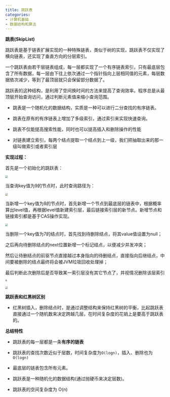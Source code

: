 ```yaml
---
title: 跳跃表
categories: 
- 计算机基础
- 数据结构和算法
---
```


**跳表(SkipList)**

跳跃表是基于链表扩展实现的一种特殊链表，类似于树的实现，跳跃表不仅实现了横向链表，还实现了垂直方向的分层索引。

一个跳跃表由若干层链表组成，每一层都实现了一个有序链表索引，只有最底层包含了所有数据，每一层由下往上依次通过一个指针指向上层相同值的元素，每层数据依次减少，等到了最顶层就只会保留部分数据了。

跳跃表的这种结构，是利用了空间换时间的方法来提高了查询效率。程序总是从最顶层开始查询访问，通过判断元素值来缩小查询范围。

* 跳表是一个随机化的数据结构，实质是一种可以进行二分查找的有序链表。

* 跳表在原有的有序链表上增加了多级索引，通过索引来实现快速查询。

* 跳表不仅能提高搜索性能，同时也可以提高插入和删除操作的性能

* 对链表建立索引，每两个结点提取一个结点到上一级，我们把抽取出来的那一级叫做索引或者索引层

**实现过程：**

首先是一个初始化的跳跃表：

<img src="https://img-blog.csdnimg.cn/2b90958777074cac8c779c25cd8fcb71.png" style="zoom:50%;" />

当查询key值为9的节点时，此时查询路径为：

<img src="https://img-blog.csdnimg.cn/d1834d4900884d97b141ad4f4ecaa625.png" style="zoom:50%;" />

当新增一个key值为8的节点时，首先新增一个节点到最底层的链表中，根据概率算出level值，再根据level值新建索引层，最后链接索引层的新节点。新增节点和链接索引都是基于CAS操作实现。

<img src="https://img-blog.csdnimg.cn/ab36e41d271842d3bd8ef34dd6ed8a0e.png" style="zoom:50%;" />

当删除一个key值为7的结点时，首先找到待删除结点，将其value值设置为null；

之后再向待删除结点的next位置新增一个标记结点，以便减少并发冲突；

然后让待删结点的前驱节点直接越过本身指向的待删结点，直接指向后继结点，中间要被删除的结点最终将会被JVM垃圾回收处理掉；

最后判断此次删除后是否导致某一索引层没有其它节点了，并视情况删除该层索引 。

<img src="https://img-blog.csdnimg.cn/e7fdf5e1ef274cf8aa50fdf91ec40c7d.png" style="zoom:50%;" />

**跳跃表和红黑树区别**

* 红黑树插入，删除结点时，是通过调整结构来保持红黑树的平衡，比起跳跃表直接通过一个随机数来决定跨越几层，在时间复杂度的花销上是要高于跳跃表的。

**总结特性**

* 跳跃表的每一层都是一条**有序的链表**

* 跳跃表的查找次数近似于层数，时间复杂度为`O(logn)`，插入、删除也为 `O(logn)`

* 最底层的链表包含所有元素。

* 跳跃表是一种随机化的数据结构(通过抛硬币来决定层数)。

* 跳跃表的空间复杂度为 O(n)